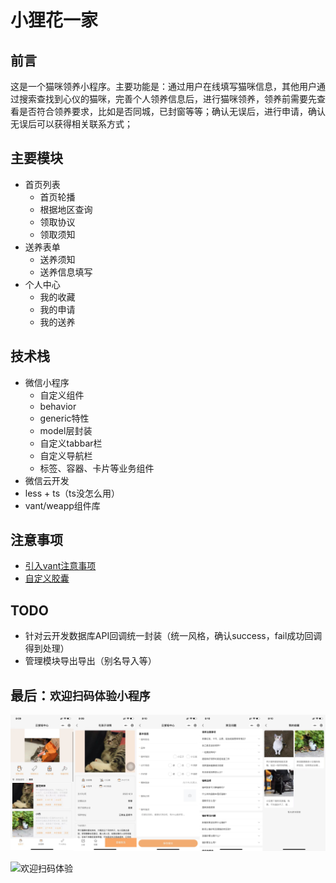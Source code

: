 # 小狸花一家
## 前言
这是一个猫咪领养小程序。主要功能是：通过用户在线填写猫咪信息，其他用户通过搜索查找到心仪的猫咪，完善个人领养信息后，进行猫咪领养，领养前需要先查看是否符合领养要求，比如是否同城，已封窗等等；确认无误后，进行申请，确认无误后可以获得相关联系方式；

## 主要模块
  - 首页列表
    - 首页轮播
    - 根据地区查询
    - 领取协议
    - 领取须知
  - 送养表单
    - 送养须知
    - 送养信息填写
  - 个人中心
    - 我的收藏
    - 我的申请
    - 我的送养

## 技术栈
  - 微信小程序
    - 自定义组件
    - behavior
    - generic特性
    - model层封装
    - 自定义tabbar栏
    - 自定义导航栏
    - 标签、容器、卡片等业务组件
  - 微信云开发
  - less + ts（ts没怎么用）
  - vant/weapp组件库

## 注意事项
  - [引入vant注意事项](https://vant-contrib.gitee.io/vant-weapp/#/quickstart)
  - [自定义胶囊](https://www.cnblogs.com/chenwolong/p/navigationBar.html)
## TODO
  - 针对云开发数据库API回调统一封装（统一风格，确认success，fail成功回调得到处理）
  - 管理模块导出导出（别名导入等）

## 最后：`欢迎扫码体验小程序`
  
  ![欢迎扫码体验](./show.jpeg)

  ![欢迎扫码体验](./project-logo.png)